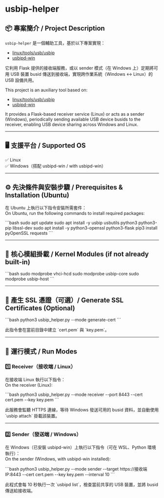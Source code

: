 
# usbip-helper

## 📦 專案簡介 / Project Description

`usbip-helper` 是一個輔助工具，基於以下專案實現：
- [linux/tools/usb/usbip](https://github.com/torvalds/linux/blob/master/tools/usb/usbip)
- [usbipd-win](https://github.com/dorssel/usbipd-win)

它利用 Flask 提供的接收端服務，或以 sender 模式（在 Windows 上）定期將可用 USB 裝置 busid 傳送到接收端，實現跨作業系統（Windows ↔ Linux）的 USB 設備共用。

This project is an auxiliary tool based on:
- [linux/tools/usb/usbip](https://github.com/torvalds/linux/blob/master/tools/usb/usbip)
- [usbipd-win](https://github.com/dorssel/usbipd-win)

It provides a Flask-based receiver service (Linux) or acts as a sender (Windows), periodically sending available USB device busids to the receiver, enabling USB device sharing across Windows and Linux.

---

## 🖥️ 支援平台 / Supported OS

✅ Linux  
✅ Windows（搭配 usbipd-win / with usbipd-win）

---

## ⚙️ 先決條件與安裝步驟 / Prerequisites & Installation (Ubuntu)

在 Ubuntu 上執行以下指令安裝所需套件：  
On Ubuntu, run the following commands to install required packages:

\`\`\`bash
sudo apt update
sudo apt install -y usbip usbutils python3 python3-pip libssl-dev
sudo apt install -y python3-openssl python3-flask
pip3 install pyOpenSSL requests
\`\`\`

---

## 🔧 核心模組掛載 / Kernel Modules (if not already built-in)

\`\`\`bash
sudo modprobe vhci-hcd
sudo modprobe usbip-core
sudo modprobe usbip-host
\`\`\`

---

## 🔑 產生 SSL 憑證（可選）/ Generate SSL Certificates (Optional)

\`\`\`bash
python3 usbip_helper.py --mode generate-cert
\`\`\`

此指令會在當前目錄中建立 \`cert.pem\` 與 \`key.pem\`。

---

## 🚀 運行模式 / Run Modes

### 1️⃣ Receiver（接收端 / Linux）

在接收端 Linux 執行以下指令：  
On the receiver (Linux):

\`\`\`bash
python3 usbip_helper.py --mode receiver --port 8443 --cert cert.pem --key key.pem
\`\`\`

此服務會監聽 HTTPS 連線，等待 Windows 發送可用的 busid 資料，並自動使用 \`usbip attach\` 掛載該裝置。

---

### 2️⃣ Sender（發送端 / Windows）

在 Windows（已安裝 usbipd-win）上執行以下指令（可在 WSL、Python 環境執行）：  
On the sender (Windows, with usbipd-win installed):

\`\`\`bash
python3 usbip_helper.py --mode sender --target https://接收端IP:8443 --cert cert.pem --key key.pem --interval 10
\`\`\`

此程式會每 10 秒執行一次 \`usbipd list\`，檢查當前共享的 USB 裝置，並將 busid 傳送給接收端。
